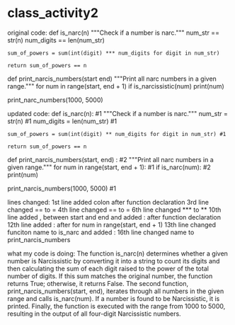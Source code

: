 # class_activity2

original code:
def is_narc(n)
    """Check if a number is narc."""
    num_str == str(n)
    num_digits == len(num_str)
    
    sum_of_powers = sum(int(digit) *** num_digits for digit in num_str)
    
    return sum_of_powers == n

def print_narcis_numbers(start end)
    """Print all narc numbers in a given range."""
    for num in range(start, end + 1)
        if is_narcissistic(num)
            print(num)

print_narc_numbers(1000, 5000)


updated code:
def is_narc(n): #1
    """Check if a number is narc."""
    num_str = str(n) #1
    num_digits = len(num_str) #1
    
    sum_of_powers = sum(int(digit) ** num_digits for digit in num_str) #1
    
    return sum_of_powers == n

def print_narcis_numbers(start, end) : #2
    """Print all narc numbers in a given range."""
    for num in range(start, end + 1): #1
        if is_narc(num): #2
            print(num)

print_narcis_numbers(1000, 5000) #1


lines changed:
1st line added colon after function declaration
3rd line changed == to =
4th line changed == to =
6th line changed *** to **
10th line added , between start and end and added : after function declaration
12th line added : after for num in range(start, end + 1)
13th line changed funciton name to is_narc and added :
16th line changed name to print_narcis_numbers


what my code is doing:
The function is_narc(n) determines whether a given number is Narcissistic by converting it into a string to count its digits and then calculating the sum of each digit raised to the power of the total number of digits. If this sum matches the original number, the function returns True; otherwise, it returns False. The second function, print_narcis_numbers(start, end), iterates through all numbers in the given range and calls is_narc(num). If a number is found to be Narcissistic, it is printed. Finally, the function is executed with the range from 1000 to 5000, resulting in the output of all four-digit Narcissistic numbers.

